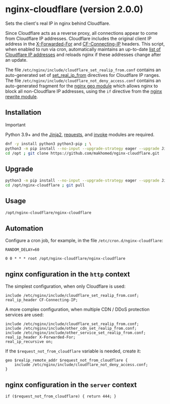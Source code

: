 # nginx-cloudflare (version 2.0.0)

Sets the client's real IP in nginx behind Cloudflare.

Since Cloudflare acts as a reverse proxy, all connections appear to come from Cloudflare IP addresses. Cloudflare includes the original client IP address in the [X-Forwarded-For](https://developers.cloudflare.com/fundamentals/reference/http-headers/#x-forwarded-for) and [CF-Connecting-IP](https://developers.cloudflare.com/fundamentals/reference/http-request-headers/#cf-connecting-ip) headers. This script, when enabled to run via cron, automatically maintains an up-to-date [list of Cloudflare IP addresses](https://www.cloudflare.com/ips/) and reloads nginx if these addresses change after an update.

The file `/etc/nginx/include/cloudflare_set_realip_from.conf` contains an auto-generated set of [set_real_ip_from](https://nginx.org/en/docs/http/ngx_http_realip_module.html#set_real_ip_from) directives for Cloudflare IP ranges. The file `/etc/nginx/include/cloudflare_not_deny_access.conf` contains an auto-generated fragment for the [nginx geo module](https://nginx.org/en/docs/http/ngx_http_geo_module.html) which allows nginx to block all non-Cloudflare IP addresses, using the `if` directive from the [nginx rewrite module](https://nginx.org/en/docs/http/ngx_http_rewrite_module.html).

## Installation

> [!IMPORTANT]
> Python 3.9+ and the [Jinja2](https://jinja.palletsprojects.com/), [requests](https://requests.readthedocs.io/), and [invoke](https://www.pyinvoke.org/) modules are required.

```bash
dnf -y install python3 python3-pip ; \
python3 -m pip install --no-input --upgrade-strategy eager --upgrade Jinja2 requests invoke ; \
cd /opt ; git clone https://github.com/makhomed/nginx-cloudflare.git
```

## Upgrade

```bash
python3 -m pip install --no-input --upgrade-strategy eager --upgrade Jinja2 requests invoke ; \
cd /opt/nginx-cloudflare ; git pull
```

## Usage

```bash
/opt/nginx-cloudflare/nginx-cloudflare
```

## Automation

Configure a cron job, for example, in the file `/etc/cron.d/nginx-cloudflare`:

```cron
RANDOM_DELAY=60

0 0 * * * root /opt/nginx-cloudflare/nginx-cloudflare
```

## nginx configuration in the `http` context

The simplest configuration, when only Cloudflare is used:

```nginx
include /etc/nginx/include/cloudflare_set_realip_from.conf;
real_ip_header CF-Connecting-IP;
```

A more complex configuration, when multiple CDN / DDoS protection services are used:

```nginx
include /etc/nginx/include/cloudflare_set_realip_from.conf;
include /etc/nginx/include/other_cdn_set_realip_from.conf;
include /etc/nginx/include/other_service_set_realip_from.conf;
real_ip_header X-Forwarded-For;
real_ip_recursive on;
```

If the `$request_not_from_cloudflare` variable is needed, create it:


```nginx
geo $realip_remote_addr $request_not_from_cloudflare {
    include /etc/nginx/include/cloudflare_not_deny_access.conf;
}
```

## nginx configuration in the `server` context

```nginx
if ($request_not_from_cloudflare) { return 444; }
```

